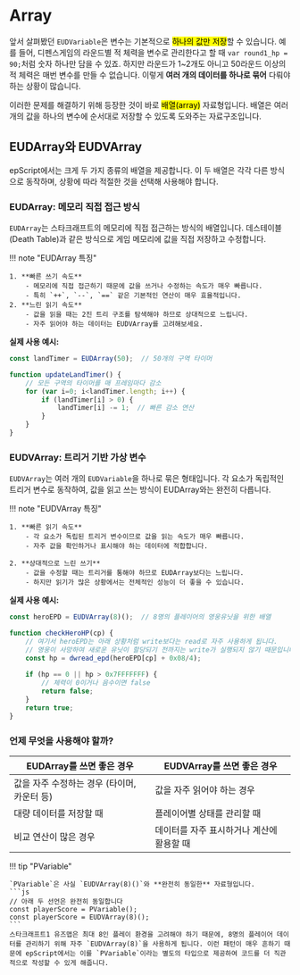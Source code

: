 # Array

앞서 살펴봤던 `EUDVariable`은 변수는 기본적으로 <mark>하나의 값만 저장</mark>할 수 있습니다. 예를 들어, 디펜스게임의 라운드별 적 체력을 변수로 관리한다고 할 때 `var round1_hp = 90;`처럼 숫자 하나만 담을 수 있죠. 하지만 라운드가 1~2개도 아니고 50라운드 이상의 적 체력은 매번 변수를 만들 수 없습니다. 이렇게 **여러 개의 데이터를 하나로 묶어** 다뤄야 하는 상황이 많습니다.

이러한 문제를 해결하기 위해 등장한 것이 바로 <mark>배열(array)</mark> 자료형입니다. 배열은 여러 개의 값을 하나의 변수에 순서대로 저장할 수 있도록 도와주는 자료구조입니다.

## EUDArray와 EUDVArray

epScript에서는 크게 두 가지 종류의 배열을 제공합니다. 이 두 배열은 각각 다른 방식으로 동작하며, 상황에 따라 적절한 것을 선택해 사용해야 합니다.

### EUDArray: 메모리 직접 접근 방식

`EUDArray`는 스타크래프트의 메모리에 직접 접근하는 방식의 배열입니다. 데스테이블(Death Table)과 같은 방식으로 게임 메모리에 값을 직접 저장하고 수정합니다.

!!! note "EUDArray 특징"

    1. **빠른 쓰기 속도**
        - 메모리에 직접 접근하기 때문에 값을 쓰거나 수정하는 속도가 매우 빠릅니다.
        - 특히 `++`, `--`, `==` 같은 기본적인 연산이 매우 효율적입니다.
    2. **느린 읽기 속도**
        - 값을 읽을 때는 2진 트리 구조를 탐색해야 하므로 상대적으로 느립니다.
        - 자주 읽어야 하는 데이터는 EUDVArray를 고려해보세요.

**실제 사용 예시:**

```js
const landTimer = EUDArray(50);  // 50개의 구역 타이머

function updateLandTimer() {
    // 모든 구역의 타이머를 매 프레임마다 감소
    for (var i=0; i<landTimer.length; i++) {
        if (landTimer[i] > 0) {
            landTimer[i] -= 1;  // 빠른 감소 연산
        }
    }
}
```

### EUDVArray: 트리거 기반 가상 변수

`EUDVArray`는 여러 개의 `EUDVariable`을 하나로 묶은 형태입니다. 각 요소가 독립적인 트리거 변수로 동작하여, 값을 읽고 쓰는 방식이 EUDArray와는 완전히 다릅니다.

!!! note "EUDVArray 특징"

    1. **빠른 읽기 속도**
        - 각 요소가 독립된 트리거 변수이므로 값을 읽는 속도가 매우 빠릅니다.
        - 자주 값을 확인하거나 표시해야 하는 데이터에 적합합니다.

    2. **상대적으로 느린 쓰기**
        - 값을 수정할 때는 트리거를 통해야 하므로 EUDArray보다는 느립니다.
        - 하지만 읽기가 많은 상황에서는 전체적인 성능이 더 좋을 수 있습니다.

**실제 사용 예시:**

```js
const heroEPD = EUDVArray(8)();  // 8명의 플레이어의 영웅유닛을 위한 배열

function checkHeroHP(cp) {
    // 여기서 heroEPD는 아래 상황처럼 write보다는 read로 자주 사용하게 됩니다.
    // 영웅이 사망하여 새로운 유닛이 할당되기 전까지는 write가 실행되지 않기 때문입니다.
    const hp = dwread_epd(heroEPD[cp] + 0x08/4);
    
    if (hp == 0 || hp > 0x7FFFFFFF) {
        // 체력이 0이거나 음수이면 false
        return false;
    }
    return true;
}
```

### 언제 무엇을 사용해야 할까?

| EUDArray를 쓰면 좋은 경우       | EUDVArray를 쓰면 좋은 경우      |
|---------------------------|--------------------------|
| 값을 자주 수정하는 경우 (타이머, 카운터 등) | 값을 자주 읽어야 하는 경우          |
| 대량 데이터를 저장할 때            | 플레이어별 상태를 관리할 때          |
| 비교 연산이 많은 경우             |  데이터를 자주 표시하거나 계산에 활용할 때 |

!!! tip "PVariable"

    `PVariable`은 사실 `EUDVArray(8)()`와 **완전히 동일한** 자료형입니다. 
    ```js
    // 아래 두 선언은 완전히 동일합니다
    const playerScore = PVariable();
    const playerScore = EUDVArray(8)();
    ```
    스타크래프트1 유즈맵은 최대 8인 플레이 환경을 고려해야 하기 때문에, 8명의 플레이어 데이터를 관리하기 위해 자주 `EUDVArray(8)`을 사용하게 됩니다. 이런 패턴이 매우 흔하기 때문에 epScript에서는 이를 `PVariable`이라는 별도의 타입으로 제공하여 코드를 더 직관적으로 작성할 수 있게 해줍니다.
